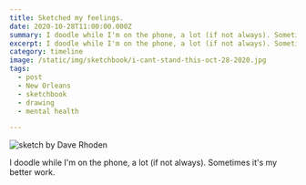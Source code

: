 ```yaml
---
title: Sketched my feelings.
date: 2020-10-28T11:00:00.000Z
summary: I doodle while I'm on the phone, a lot (if not always). Sometimes it's my better work.
excerpt: I doodle while I'm on the phone, a lot (if not always). Sometimes it's my better work.
category: timeline
image: /static/img/sketchbook/i-cant-stand-this-oct-28-2020.jpg
tags:
  - post 
  - New Orleans
  - sketchbook
  - drawing
  - mental health

---
```


![sketch by Dave Rhoden](/static/img/sketchbook/i-cant-stand-this-oct-28-2020.jpg "sketch by Dave Rhoden")

I doodle while I'm on the phone, a lot (if not always). Sometimes it's my better work.